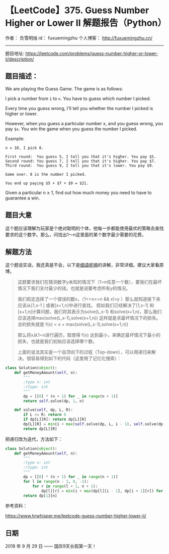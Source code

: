 # 【LeetCode】375. Guess Number Higher or Lower II 解题报告（Python）

作者： 		负雪明烛 
id：				fuxuemingzhu
个人博客：	http://fuxuemingzhu.cn/

---

题目地址: https://leetcode.com/problems/guess-number-higher-or-lower-ii/description/

## 题目描述：

We are playing the Guess Game. The game is as follows:

I pick a number from ``1`` to ``n``. You have to guess which number I picked.

Every time you guess wrong, I'll tell you whether the number I picked is higher or lower.

However, when you guess a particular number x, and you guess wrong, you pay ``$x``. You win the game when you guess the number I picked.

Example:

    n = 10, I pick 8.
    
    First round:  You guess 5, I tell you that it's higher. You pay $5.
    Second round: You guess 7, I tell you that it's higher. You pay $7.
    Third round:  You guess 9, I tell you that it's lower. You pay $9.
    
    Game over. 8 is the number I picked.
    
    You end up paying $5 + $7 + $9 = $21.

Given a particular n ≥ 1, find out how much money you need to have to guarantee a win.

## 题目大意

这个题应该理解为玩家是个绝对聪明的个体，他每一步都能使用最优的策略去查找要求的这个数字。那么，问找出1～n这里面的某个数字最少需要的花费。


## 解题方法

这个题说实话，我还真是不会，以下是[细语呢喃][1]的讲解，非常详细。建议大家看原博。

> 这题要求我们在猜测数字y未知的情况下（1~n任意一个数），要我们在最坏情况下我们支付最少的钱。也就是说要考虑所有y的情况。
> 
> 我们假定选择了一个错误的数x，（1<=x<=n && x!=y ）那么就知道接下来应该从[1,x-1 ] 或者[x+1,n]中进行查找。
> 假如我们已经解决了[1,x-1] 和 [x+1,n]计算问题，我们将其表示为solve(L,x-1)
> 和solve(x+1,n)，那么我们应该选择max(solve(L,x-1),solve(x+1,n))
> 这样就是求最坏情况下的损失。总的损失就是 f(x) = x + max(solve(L,x-1),solve(x+1,n))
> 
> 那么将x从1~n进行遍历，取使得 f(x) 达到最小，来确定最坏情况下最小的损失，也就是我们初始应该选择哪个数。
> 
> 上面的说法其实是一个自顶向下的过程（Top-down），可以用递归来解决。很容易得到如下的代码（这里用了记忆化搜索）：

```python
class Solution(object):
    def getMoneyAmount(self, n):
        """
        :type n: int
        :rtype: int
        """
        dp = [[0] * (n + 1) for _ in range(n + 1)]
        return self.solve(dp, 1, n)

    def solve(self, dp, L, R):
        if L >= R: return 0
        if dp[L][R]: return dp[L][R]
        dp[L][R] = min(i + max(self.solve(dp, L, i - 1), self.solve(dp, i + 1, R)) for i in range(L, R + 1))
        return dp[L][R]
```

把递归改为迭代，方法如下：

```python
class Solution(object):
    def getMoneyAmount(self, n):
        """
        :type n: int
        :rtype: int
        """
        dp = [[0] * (n + 1) for _ in range(n + 1)]
        for l in range(n - 1, 0, -1):
            for r in range(l + 1, n + 1):
                dp[l][r] = min(i + max(dp[l][i - 1], dp[i + 1][r]) for i in range(l, r))
        return dp[1][n]
```

参考资料：

https://www.hrwhisper.me/leetcode-guess-number-higher-lower-ii/

## 日期

2018 年 9 月 29 日 —— 国庆9天长假第一天！


  [1]: https://www.hrwhisper.me/leetcode-guess-number-higher-lower-ii/
